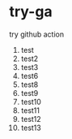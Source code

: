 # try-ga

try github action

1. test
1. test2
1. test3
1. test6
1. test8
1. test9
1. test10
1. test11
1. test12
1. test13